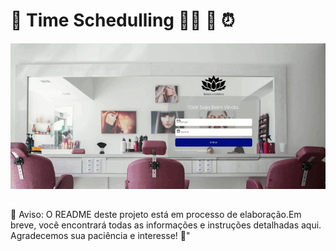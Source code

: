 #  🌟 Time Schedulling  🧖‍♀️ 📅 ⏰ 

<div align="center">
  
![Art](art.gif)

</div> 
 
##

🚧 Aviso: O README deste projeto  está em processo de elaboração.Em breve, você encontrará todas as informações e instruções detalhadas aqui. Agradecemos sua paciência e interesse! 🚧"

